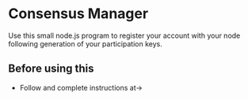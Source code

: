 # Consensus Manager

Use this small node.js program to register your account with your node following generation of your participation keys.

## Before using this 
- Follow and complete instructions at-> 
